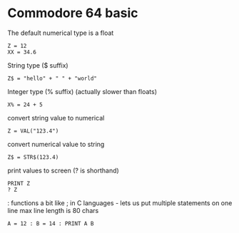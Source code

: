 # Commodore 64 basic

The default numerical type is a float

    Z = 12
    XX = 34.6

String type ($ suffix)

    Z$ = "hello" + " " + "world"

Integer type (% suffix) (actually slower than floats)

    X% = 24 + 5

convert string value to numerical

    Z = VAL("123.4")

convert numerical value to string

    Z$ = STR$(123.4)

print values to screen (? is shorthand)

    PRINT Z
    ? Z

: functions a bit like ; in C languages - lets us put multiple statements on one
line max line length is 80 chars

    A = 12 : B = 14 : PRINT A B
